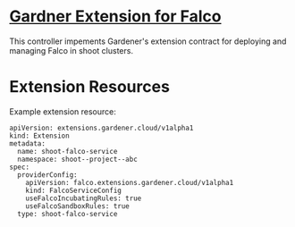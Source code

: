 # [Gardner Extension for Falco](https://gardener.cloud)

This controller impements Gardener's extension contract for deploying and managing Falco in shoot clusters.

# Extension Resources

Example extension resource:

```
apiVersion: extensions.gardener.cloud/v1alpha1
kind: Extension
metadata:
  name: shoot-falco-service
  namespace: shoot--project--abc
spec:
  providerConfig:
    apiVersion: falco.extensions.gardener.cloud/v1alpha1
    kind: FalcoServiceConfig
    useFalcoIncubatingRules: true
    useFalcoSandboxRules: true
  type: shoot-falco-service
```
